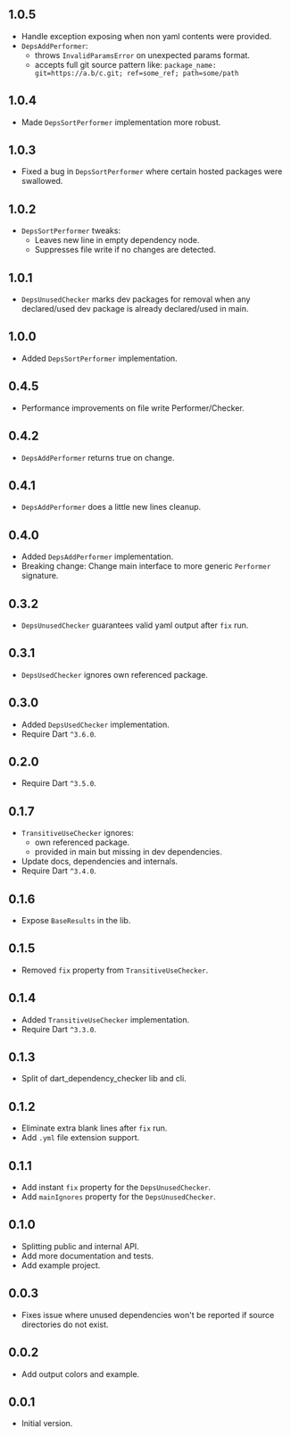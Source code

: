 ## 1.0.5

- Handle exception exposing when non yaml contents were provided.
- `DepsAddPerformer`:
    - throws `InvalidParamsError` on unexpected params format.
    - accepts full git source pattern like: `package_name: git=https://a.b/c.git; ref=some_ref; path=some/path`

## 1.0.4

- Made `DepsSortPerformer` implementation more robust.

## 1.0.3

- Fixed a bug in `DepsSortPerformer` where certain hosted packages were swallowed.

## 1.0.2

- `DepsSortPerformer` tweaks:
    - Leaves new line in empty dependency node.
    - Suppresses file write if no changes are detected.

## 1.0.1

- `DepsUnusedChecker` marks dev packages for removal when any declared/used dev package is already declared/used in
  main.

## 1.0.0

- Added `DepsSortPerformer` implementation.

## 0.4.5

- Performance improvements on file write Performer/Checker.

## 0.4.2

- `DepsAddPerformer` returns true on change.

## 0.4.1

- `DepsAddPerformer` does a little new lines cleanup.

## 0.4.0

- Added `DepsAddPerformer` implementation.
- Breaking change: Change main interface to more generic `Performer` signature.

## 0.3.2

- `DepsUnusedChecker` guarantees valid yaml output after `fix` run.

## 0.3.1

- `DepsUsedChecker` ignores own referenced package.

## 0.3.0

- Added `DepsUsedChecker` implementation.
- Require Dart `^3.6.0`.

## 0.2.0

- Require Dart `^3.5.0`.

## 0.1.7

- `TransitiveUseChecker` ignores:
    - own referenced package.
    - provided in main but missing in dev dependencies.
- Update docs, dependencies and internals.
- Require Dart `^3.4.0`.

## 0.1.6

- Expose `BaseResults` in the lib.

## 0.1.5

- Removed `fix` property from `TransitiveUseChecker`.

## 0.1.4

- Added `TransitiveUseChecker` implementation.
- Require Dart `^3.3.0`.

## 0.1.3

- Split of dart_dependency_checker lib and cli.

## 0.1.2

- Eliminate extra blank lines after `fix` run.
- Add `.yml` file extension support.

## 0.1.1

- Add instant `fix` property for the `DepsUnusedChecker`.
- Add `mainIgnores` property for the `DepsUnusedChecker`.

## 0.1.0

- Splitting public and internal API.
- Add more documentation and tests.
- Add example project.

## 0.0.3

- Fixes issue where unused dependencies won't be reported if source directories do not exist.

## 0.0.2

- Add output colors and example.

## 0.0.1

- Initial version.
